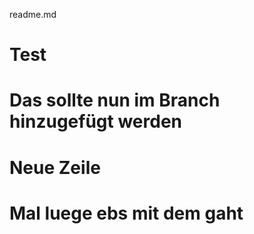 readme.md

# Test

# Das sollte nun im Branch hinzugefügt werden

# Neue Zeile

# Mal luege ebs mit dem gaht